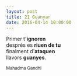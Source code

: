 ```yaml
---
layout: post
title: 21 Guanyar
date: 2016-04-14 10:00:00
---
```


Primer t'**ignoren** <br />
després es **riuen de tu** <br />
finalment d'**ataquen** <br />
llavors **guanyes**.<br />

<small>Mahadma Gandhi</small>

